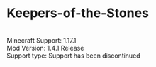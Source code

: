 # Keepers-of-the-Stones
<br>Minecraft Support: 1.17.1
<br>Mod Version: 1.4.1 Release
<br>Support type: Support has been discontinued